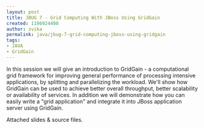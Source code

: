 ```yaml
---
layout: post
title: JBUG 7 - Grid Computing With JBoss Using GridGain
created: 1196924400
author: zvika
permalink: java/jbug-7-grid-computing-jboss-using-gridgain
tags:
- JAVA
- GridGain
---
```

<p>In this session we will give an introduction to GridGain - a computational grid framework for improving general performance of processing intensive applications, by splitting and parallelizing the workload. We'll show how GridGain can be used to achieve better overall throughput, better scalability or availability of services. In addition we will demonstrate how you can easily write a &quot;grid application&quot; and integrate it into JBoss application server using GridGain.</p>
<p>Attached slides &amp; source files.</p>
